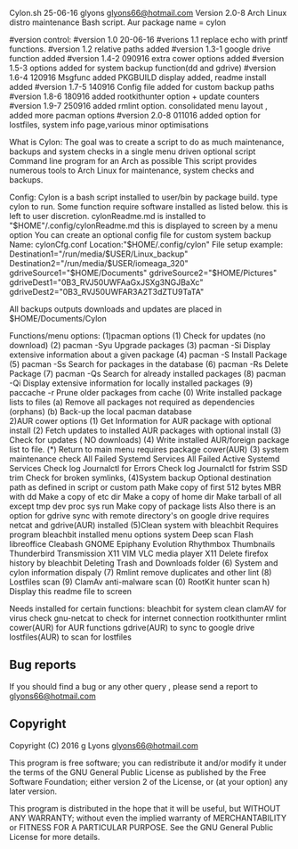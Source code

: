 Cylon.sh  25-06-16 glyons glyons66@hotmail.com
Version 2.0-8 Arch Linux distro maintenance  Bash script. 
Aur package name = cylon

#version control:
#version 1.0 20-06-16
#verions 1.1 replace echo with printf functions.
#version 1.2 relative paths added 
#version 1.3-1 google drive function added 
#version 1.4-2 090916 extra cower options added
#version 1.5-3 options added for system backup function(dd and gdrive)
#version 1.6-4  120916 Msgfunc added PKGBUILD display added, 
readme install added
#version 1.7-5  140916 Config file added for custom backup paths
#version 1.8-6  180916 added rootkithunter option + update counters
#version 1.9-7  250916 added rmlint option. consolidated menu layout , added more pacman options
#version 2.0-8  011016 added option for lostfiles, system info page,various minor optimisations

What is Cylon:
The goal was to create a script to do as much maintenance, 
backups and system checks in a single menu driven optional script 
Command line program for an Arch as possible
This script provides numerous tools 
to Arch Linux for maintenance, system checks and backups.  

Config:
Cylon is a bash script installed to user/bin by package 
build. type cylon to run. Some function require software installed 
as listed below. this is left to user discretion.
cylonReadme.md is installed to "$HOME"/.config/cylonReadme.md
this is displayed to screen by a menu option
You can create an optional config file for custom system backup
Name: cylonCfg.conf
Location:"$HOME/.config/cylon"
File setup example:
Destination1="/run/media/$USER/Linux_backup"
Destination2="/run/media/$USER/iomeaga_320"
gdriveSource1="$HOME/Documents"
gdriveSource2="$HOME/Pictures"
gdriveDest1="0B3_RVJ50UWFAaGxJSXg3NGJBaXc"
gdriveDest2="0B3_RVJ50UWFAR3A2T3dZTU9TaTA"

All backups outputs downloads and updates are placed in $HOME/Documents/Cylon

Functions/menu options:
(1)pacman options
			(1)     Check for updates (no download)
			(2)     pacman -Syu Upgrade packages
			(3)     pacman -Si Display extensive information about a given package
			(4)     pacman -S Install Package
			(5)     pacman -Ss Search for packages in the database
			(6)     pacman -Rs Delete Package
			(7)     pacman -Qs Search for already installed packages
			(8)     pacman -Qi  Display extensive information for locally installed packages
			(9)     paccache -r Prune older packages from cache
			(0) 	Write installed package lists to files
			(a)     Remove all packages not required as dependencies (orphans)
			(b) 	Back-up the local pacman database  
2)AUR cower options 
			(1)    Get Information for AUR package with optional install
			(2)    Fetch  updates to installed AUR packages with optional install
			(3)    Check for updates ( NO downloads)
			(4)    Write installed AUR/foreign package list to file.
			(*)    Return to main menu
requires package cower(AUR)
(3) system maintenance check
All Failed Systemd Services
All Failed Active Systemd Services
Check log Journalctl for Errors
Check log Journalctl for fstrim SSD trim
Check for broken symlinks, 
(4)System backup
Optional destination path as defined in script or custom path
Make copy of first 512 bytes MBR with dd
Make a copy of etc dir
Make a copy of home dir
Make tarball of all except tmp dev proc sys run
Make copy of package lists
Also there is an option 
for gdrive sync with remote directory's on google drive requires netcat 
and gdrive(AUR) installed
(5)Clean system with bleachbit
Requires program bleachbit installed menu options
system
Deep scan Flash libreoffice Cleabash GNOME Epiphany
Evolution Rhythmbox Thumbnails
Thunderbird Transmission X11 VIM VLC media player X11
Delete firefox history by bleachbit
Deleting Trash and Downloads folder
(6)     System and cylon information dispaly
(7)     Rmlint remove duplicates and other lint
(8)     Lostfiles scan
(9) 	ClamAv anti-malware scan
(0) 	RootKit hunter scan
h)     Display this readme file to screen 

Needs installed for certain functions:
bleachbit for system clean
clamAV for virus check
gnu-netcat to check for internet connection
rootkithunter
rmlint 
cower(AUR) for AUR functions
gdrive(AUR) to sync to google drive
lostfiles(AUR) to scan for lostfiles

Bug reports
-----------

If you should find a bug or any other query , please send a report to glyons66@hotmail.com

Copyright
---------

Copyright (C) 2016 g Lyons <glyons66@hotmail.com>

This program is free software; you can redistribute it and/or modify
it under the terms of the GNU General Public License as published by
the Free Software Foundation; either version 2 of the License, or
(at your option) any later version.

This program is distributed in the hope that it will be useful,
but WITHOUT ANY WARRANTY; without even the implied warranty of
MERCHANTABILITY or FITNESS FOR A PARTICULAR PURPOSE. See the
GNU General Public License for more details.



